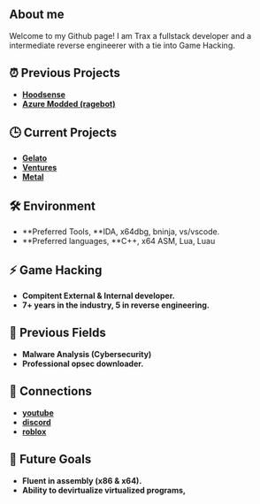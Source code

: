 ## About me
Welcome to my Github page! I am Trax a fullstack developer and a intermediate reverse engineerer with a tie into Game Hacking.

## ⏰ Previous Projects 
- **[Hoodsense](https://www.youtube.com/watch?v=8orJ8hUIczQ)**
- **[Azure Modded (ragebot)](https://discord.gg/azuremodded)**
## 🕒 Current Projects
- **[Gelato](https://discord.gg/7uKhy3ccEd)**
- **[Ventures](https://discord.gg/invite/v3n)**
- **[Metal](https://discord.gg/DPwtMjMe)**
## 🛠️ Environment
- **Preferred Tools, **IDA, x64dbg, bninja, vs/vscode.
- **Preferred languages, **C++, x64 ASM, Lua, Luau
## ⚡ Game Hacking
- **Compitent External & Internal developer.**
- **7+ years in the industry, 5 in reverse engineering.**
## 🔭 Previous Fields
- **Malware Analysis (Cybersecurity)**
- **Professional opsec downloader.**
## 💬 Connections
- **[youtube](https://www.youtube.com/@traxcancode)**
- **[discord](https://discord.com/users/1274005742076035164)**
- **[roblox](https://www.roblox.com/users/2647531350/profile)**
## 🌱 Future Goals
- **Fluent in assembly (x86 & x64).**
- **Ability to devirtualize virtualized programs,**
<!--
**Traxcancode/Traxcancode** is a ✨ _special_ ✨ repository because its `README.md` (this file) appears on your GitHub profile.

Here are some ideas to get you started:

- 🔭 I’m currently working on ...
- 🌱 I’m currently learning ...
- 👯 I’m looking to collaborate on ...
- 🤔 I’m looking for help with ...
- 💬 Ask me about ...
- 📫 How to reach me: ...
- 😄 Pronouns: ...
- ⚡ Fun fact: ...
-->
